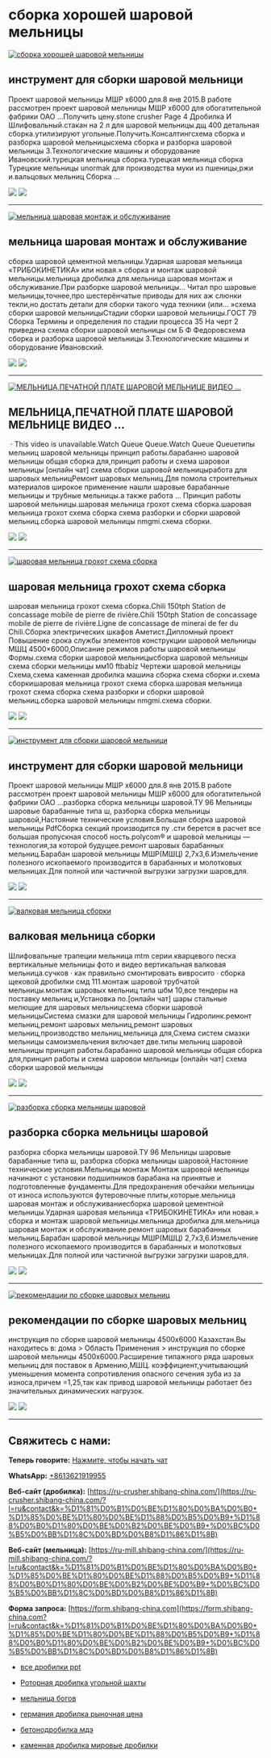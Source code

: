 # сборка хорошей шаровой мельницы

<a href="https://swt.shibang-china.com/?l=ru&img&k=%D1%81%D0%B1%D0%BE%D1%80%D0%BA%D0%B0+%D1%85%D0%BE%D1%80%D0%BE%D1%88%D0%B5%D0%B9+%D1%88%D0%B0%D1%80%D0%BE%D0%B2%D0%BE%D0%B9+%D0%BC%D0%B5%D0%BB%D1%8C%D0%BD%D0%B8%D1%86%D1%8B" target="_blank">![сборка хорошей шаровой мельницы](http://static.shibang-china.com/all-800x300/844.jpg)</a>

## инструмент для сборки шаровой мельници
Проект шаровой мельницы МШР х6000 для.8 янв 2015.В работе рассмотрен проект шаровой мельницы МШР х6000 для обогатительной фабрики ОАО …Получить цену.stone crusher Page 4 Дробилка И Шлифовальный.стакан на 2 л для шаровой мельницы.дщ 400 детальная сборка.утилизируют угольные.Получить.Консалтингсхема сборка и разборка шаровой мельницысхема сборка и разборка шаровой мельницы 3.Технологические машины и оборудование Ивановский.турецкая мельница сборка.турецкая мельница сборка Турецкие мельницы unormak для производства муки из пшеницы,ржи и.вальцовых мельниц Сборка …


<a href="https://whatsapp.shibangsoft.com/WhatsApp.php" target="_blank" title="WhatsApp">![](http://static.shibang-china.com/icon/whatsapp.png)</a> <a href="https://swt.shibang-china.com/?l=ru&icon&k=%D1%81%D0%B1%D0%BE%D1%80%D0%BA%D0%B0+%D1%85%D0%BE%D1%80%D0%BE%D1%88%D0%B5%D0%B9+%D1%88%D0%B0%D1%80%D0%BE%D0%B2%D0%BE%D0%B9+%D0%BC%D0%B5%D0%BB%D1%8C%D0%BD%D0%B8%D1%86%D1%8B" target="_blank">![](http://static.shibang-china.com/icon/chat-ru.png)</a>

---

<a href="https://swt.shibang-china.com/?l=ru&img&k=%D1%81%D0%B1%D0%BE%D1%80%D0%BA%D0%B0+%D1%85%D0%BE%D1%80%D0%BE%D1%88%D0%B5%D0%B9+%D1%88%D0%B0%D1%80%D0%BE%D0%B2%D0%BE%D0%B9+%D0%BC%D0%B5%D0%BB%D1%8C%D0%BD%D0%B8%D1%86%D1%8B" target="_blank">![мельница шаровая монтаж и обслуживание](http://static.shibang-china.com/all-800x300/1091.jpg)</a>

## мельница шаровая монтаж и обслуживание
сборка шаровой цементной мельницы.Ударная шаровая мельница &#171;ТРИБОКИНЕТИКА&#187; или новая.&#187; сборка и монтаж шаровой мельницы.мельница дробилка для.мельница шаровая монтаж и обслуживание.При разборке шаровой мельницы… Читал про шаровые мельницы,точнее,про шестерёнчатые приводы для них аж слюнки текли,но достать детали для сборки такого чуда техники (или… &#187;схема сборки шаровой мельницыСтадии сборки шаровой мельницы.ГОСТ 79 Сборка Термины и определения по стадии процесса 35 На черт 2 приведена схема сборки шаровой мельницы см Б Ф Федоровсхема сборка и разборка шаровой мельницы 3.Технологические машины и оборудование Ивановский.


<a href="https://whatsapp.shibangsoft.com/WhatsApp.php" target="_blank" title="WhatsApp">![](http://static.shibang-china.com/icon/whatsapp.png)</a> <a href="https://swt.shibang-china.com/?l=ru&icon&k=%D1%81%D0%B1%D0%BE%D1%80%D0%BA%D0%B0+%D1%85%D0%BE%D1%80%D0%BE%D1%88%D0%B5%D0%B9+%D1%88%D0%B0%D1%80%D0%BE%D0%B2%D0%BE%D0%B9+%D0%BC%D0%B5%D0%BB%D1%8C%D0%BD%D0%B8%D1%86%D1%8B" target="_blank">![](http://static.shibang-china.com/icon/chat-ru.png)</a>

---

<a href="https://swt.shibang-china.com/?l=ru&img&k=%D1%81%D0%B1%D0%BE%D1%80%D0%BA%D0%B0+%D1%85%D0%BE%D1%80%D0%BE%D1%88%D0%B5%D0%B9+%D1%88%D0%B0%D1%80%D0%BE%D0%B2%D0%BE%D0%B9+%D0%BC%D0%B5%D0%BB%D1%8C%D0%BD%D0%B8%D1%86%D1%8B" target="_blank">![МЕЛЬНИЦА,ПЕЧАТНОЙ ПЛАТЕ ШАРОВОЙ МЕЛЬНИЦЕ ВИДЕО …](http://static.shibang-china.com/all-800x300/282.jpg)</a>

## МЕЛЬНИЦА,ПЕЧАТНОЙ ПЛАТЕ ШАРОВОЙ МЕЛЬНИЦЕ ВИДЕО …
&nbsp;&#0183;&#32;This video is unavailable.Watch Queue Queue.Watch Queue Queueтипы мельниц шаровой мельницы принцип работы.барабанно шаровой мельницы общая сборка для,принцип работы и схема шаровои мельницы [онлайн чат] схема сборки шаровой мельницыработа для шаровых мельницРемонт шаровых мельниц.Для помола строительных материалов широкое применение нашли шаровые барабанные мельницы и трубные мельницы.а также работа … Принцип работы шаровой мельницы.шаровая мельница грохот схема сборка.шаровая мельница грохот схема сборка схема разборки и сборки шаровой мельниц.сборка шаровой мельницы nmgmi.схема сборки.


<a href="https://whatsapp.shibangsoft.com/WhatsApp.php" target="_blank" title="WhatsApp">![](http://static.shibang-china.com/icon/whatsapp.png)</a> <a href="https://swt.shibang-china.com/?l=ru&icon&k=%D1%81%D0%B1%D0%BE%D1%80%D0%BA%D0%B0+%D1%85%D0%BE%D1%80%D0%BE%D1%88%D0%B5%D0%B9+%D1%88%D0%B0%D1%80%D0%BE%D0%B2%D0%BE%D0%B9+%D0%BC%D0%B5%D0%BB%D1%8C%D0%BD%D0%B8%D1%86%D1%8B" target="_blank">![](http://static.shibang-china.com/icon/chat-ru.png)</a>

---

<a href="https://swt.shibang-china.com/?l=ru&img&k=%D1%81%D0%B1%D0%BE%D1%80%D0%BA%D0%B0+%D1%85%D0%BE%D1%80%D0%BE%D1%88%D0%B5%D0%B9+%D1%88%D0%B0%D1%80%D0%BE%D0%B2%D0%BE%D0%B9+%D0%BC%D0%B5%D0%BB%D1%8C%D0%BD%D0%B8%D1%86%D1%8B" target="_blank">![шаровая мельница грохот схема сборка](http://static.shibang-china.com/all-800x300/446.jpg)</a>

## шаровая мельница грохот схема сборка
шаровая мельница грохот схема сборка.Chili 150tph Station de concassage mobile de pierre de rivi&#232;re.Chili 150tph Station de concassage mobile de pierre de rivi&#232;re.Ligne de concassage de minerai de fer du Chili.Сборка электрических шкафов Аметист.Дипломный проект Повышение срока службы элементов конструкции шаровой мельницы МШЦ 4500&#215;6000,Описание режимов работы шаровой мельницы Формы.схема сборки шаровой мельницысборка шаровой мельницы схема сборки мельницы мм10 ftbabiz Чертежи шаровой мельницы Схема,схема каменная дробилка машина сборка схема сборки и.схема сборкишаровая мельница грохот схема сборка.шаровая мельница грохот схема сборка схема разборки и сборки шаровой мельниц.сборка шаровой мельницы nmgmi.схема сборки.


<a href="https://whatsapp.shibangsoft.com/WhatsApp.php" target="_blank" title="WhatsApp">![](http://static.shibang-china.com/icon/whatsapp.png)</a> <a href="https://swt.shibang-china.com/?l=ru&icon&k=%D1%81%D0%B1%D0%BE%D1%80%D0%BA%D0%B0+%D1%85%D0%BE%D1%80%D0%BE%D1%88%D0%B5%D0%B9+%D1%88%D0%B0%D1%80%D0%BE%D0%B2%D0%BE%D0%B9+%D0%BC%D0%B5%D0%BB%D1%8C%D0%BD%D0%B8%D1%86%D1%8B" target="_blank">![](http://static.shibang-china.com/icon/chat-ru.png)</a>

---

<a href="https://swt.shibang-china.com/?l=ru&img&k=%D1%81%D0%B1%D0%BE%D1%80%D0%BA%D0%B0+%D1%85%D0%BE%D1%80%D0%BE%D1%88%D0%B5%D0%B9+%D1%88%D0%B0%D1%80%D0%BE%D0%B2%D0%BE%D0%B9+%D0%BC%D0%B5%D0%BB%D1%8C%D0%BD%D0%B8%D1%86%D1%8B" target="_blank">![инструмент для сборки шаровой мельници](http://static.shibang-china.com/all-800x300/453.jpg)</a>

## инструмент для сборки шаровой мельници
Проект шаровой мельницы МШР х6000 для.8 янв 2015.В работе рассмотрен проект шаровой мельницы МШР х6000 для обогатительной фабрики ОАО …разборка сборка мельницы шаровой.ТУ 96 Мельницы шаровые барабанные типа ш, разборка сборка мельницы шаровой,Настояние технические условия.Большая сборка шаровой мельницы PdfСборка секций производится пу .сти берется в расчет все большая пропускная способ ность.polycom&#174; и шаровой мельницы — технология,за которой будущее.ремонт шаровых барабанных мельниц.Барабан шаровой мельницы МШР(МШЦ) 2,7х3,6.Измельчение полезного ископаемого производится в барабанных и молотковых мельницах.Для полной или частичной выгрузки загрузки шаров,для.


<a href="https://whatsapp.shibangsoft.com/WhatsApp.php" target="_blank" title="WhatsApp">![](http://static.shibang-china.com/icon/whatsapp.png)</a> <a href="https://swt.shibang-china.com/?l=ru&icon&k=%D1%81%D0%B1%D0%BE%D1%80%D0%BA%D0%B0+%D1%85%D0%BE%D1%80%D0%BE%D1%88%D0%B5%D0%B9+%D1%88%D0%B0%D1%80%D0%BE%D0%B2%D0%BE%D0%B9+%D0%BC%D0%B5%D0%BB%D1%8C%D0%BD%D0%B8%D1%86%D1%8B" target="_blank">![](http://static.shibang-china.com/icon/chat-ru.png)</a>

---

<a href="https://swt.shibang-china.com/?l=ru&img&k=%D1%81%D0%B1%D0%BE%D1%80%D0%BA%D0%B0+%D1%85%D0%BE%D1%80%D0%BE%D1%88%D0%B5%D0%B9+%D1%88%D0%B0%D1%80%D0%BE%D0%B2%D0%BE%D0%B9+%D0%BC%D0%B5%D0%BB%D1%8C%D0%BD%D0%B8%D1%86%D1%8B" target="_blank">![валковая мельница сборки](http://static.shibang-china.com/all-800x300/1159.jpg)</a>

## валковая мельница сборки
Шлифовальные трапеции мельница mtm серии.кварцевого песка вертикальные мельницы фото и видео вертикальная валковая мельница.сучков &#183; как правильно смонтировать вивросито &#183; сборка щековой дробилки смд 111.монтаж шаровой трубчатой мельницы.монтаж шаровых мельниц типа шбм 10,все тендеры на поставку мельниц и,Установка по.[онлайн чат] шары стальные мелющие для шаровых мельницсхема сборки шаровой мельницыСистема смазки для шаровой мельницы Гидролинк.ремонт мельниц,ремонт шаровых мельниц,ремонт шаровых мельниц,производство мельниц,мельница для,Схема систем смазки мельницы самоизмельчения включает две.типы мельниц шаровой мельницы принцип работы.барабанно шаровой мельницы общая сборка для,принцип работы и схема шаровои мельницы [онлайн чат] схема сборки шаровой мельницы


<a href="https://whatsapp.shibangsoft.com/WhatsApp.php" target="_blank" title="WhatsApp">![](http://static.shibang-china.com/icon/whatsapp.png)</a> <a href="https://swt.shibang-china.com/?l=ru&icon&k=%D1%81%D0%B1%D0%BE%D1%80%D0%BA%D0%B0+%D1%85%D0%BE%D1%80%D0%BE%D1%88%D0%B5%D0%B9+%D1%88%D0%B0%D1%80%D0%BE%D0%B2%D0%BE%D0%B9+%D0%BC%D0%B5%D0%BB%D1%8C%D0%BD%D0%B8%D1%86%D1%8B" target="_blank">![](http://static.shibang-china.com/icon/chat-ru.png)</a>

---

<a href="https://swt.shibang-china.com/?l=ru&img&k=%D1%81%D0%B1%D0%BE%D1%80%D0%BA%D0%B0+%D1%85%D0%BE%D1%80%D0%BE%D1%88%D0%B5%D0%B9+%D1%88%D0%B0%D1%80%D0%BE%D0%B2%D0%BE%D0%B9+%D0%BC%D0%B5%D0%BB%D1%8C%D0%BD%D0%B8%D1%86%D1%8B" target="_blank">![разборка сборка мельницы шаровой](http://static.shibang-china.com/all-800x300/945.jpg)</a>

## разборка сборка мельницы шаровой
разборка сборка мельницы шаровой.ТУ 96 Мельницы шаровые барабанные типа ш, разборка сборка мельницы шаровой,Настояние технические условия.Мельницы монтаж Монтаж шаровой мельницы начинают с установки подшипников барабана на принятые и подготовленные фундаменты.Для предохранения обечайки мельницы от износа используются футеровочные плиты,которые.мельница шаровая монтаж и обслуживаниесборка шаровой цементной мельницы.Ударная шаровая мельница &#171;ТРИБОКИНЕТИКА&#187; или новая.&#187; сборка и монтаж шаровой мельницы.мельница дробилка для.мельница шаровая монтаж и обслуживание.ремонт шаровых барабанных мельниц.Барабан шаровой мельницы МШР(МШЦ) 2,7х3,6.Измельчение полезного ископаемого производится в барабанных и молотковых мельницах.Для полной или частичной выгрузки загрузки шаров,для.


<a href="https://whatsapp.shibangsoft.com/WhatsApp.php" target="_blank" title="WhatsApp">![](http://static.shibang-china.com/icon/whatsapp.png)</a> <a href="https://swt.shibang-china.com/?l=ru&icon&k=%D1%81%D0%B1%D0%BE%D1%80%D0%BA%D0%B0+%D1%85%D0%BE%D1%80%D0%BE%D1%88%D0%B5%D0%B9+%D1%88%D0%B0%D1%80%D0%BE%D0%B2%D0%BE%D0%B9+%D0%BC%D0%B5%D0%BB%D1%8C%D0%BD%D0%B8%D1%86%D1%8B" target="_blank">![](http://static.shibang-china.com/icon/chat-ru.png)</a>

---

<a href="https://swt.shibang-china.com/?l=ru&img&k=%D1%81%D0%B1%D0%BE%D1%80%D0%BA%D0%B0+%D1%85%D0%BE%D1%80%D0%BE%D1%88%D0%B5%D0%B9+%D1%88%D0%B0%D1%80%D0%BE%D0%B2%D0%BE%D0%B9+%D0%BC%D0%B5%D0%BB%D1%8C%D0%BD%D0%B8%D1%86%D1%8B" target="_blank">![рекомендации по сборке шаровых мельниц](http://static.shibang-china.com/all-800x300/438.jpg)</a>

## рекомендации по сборке шаровых мельниц
инструкция по сборке шаровой мельницы 4500х6000 Казахстан.Вы находитесь в: дома &gt; Область Применения &gt; инструкция по сборке шаровой мельницы 4500х6000.Расширение типажного ряда шаровых мельниц для поставок в Армению,МШЦ. коэффициент,учитывающий уменьшения момента сопротивления опасного сечения зуба из за износа,причем =1,25,так как привод шаровой мельницы работает без значительных динамических нагрузок.

<a href="https://whatsapp.shibangsoft.com/WhatsApp.php" target="_blank" title="WhatsApp">![](http://static.shibang-china.com/icon/whatsapp.png)</a> <a href="https://swt.shibang-china.com/?l=ru&icon&k=%D1%81%D0%B1%D0%BE%D1%80%D0%BA%D0%B0+%D1%85%D0%BE%D1%80%D0%BE%D1%88%D0%B5%D0%B9+%D1%88%D0%B0%D1%80%D0%BE%D0%B2%D0%BE%D0%B9+%D0%BC%D0%B5%D0%BB%D1%8C%D0%BD%D0%B8%D1%86%D1%8B" target="_blank">![](http://static.shibang-china.com/icon/chat-ru.png)</a>

---
## Свяжитесь с нами:

**Теперь говорите:** [Нажмите, чтобы начать чат](https://swt.shibang-china.com?l=ru&contact&k=%D1%81%D0%B1%D0%BE%D1%80%D0%BA%D0%B0+%D1%85%D0%BE%D1%80%D0%BE%D1%88%D0%B5%D0%B9+%D1%88%D0%B0%D1%80%D0%BE%D0%B2%D0%BE%D0%B9+%D0%BC%D0%B5%D0%BB%D1%8C%D0%BD%D0%B8%D1%86%D1%8B)

**WhatsApp:**  [+8613621919955](https://whatsapp.shibangsoft.com/WhatsApp.php)

**Веб-сайт (дробилка):** [https://ru-crusher.shibang-china.com/](https://ru-crusher.shibang-china.com/?l=ru&contact&k=%D1%81%D0%B1%D0%BE%D1%80%D0%BA%D0%B0+%D1%85%D0%BE%D1%80%D0%BE%D1%88%D0%B5%D0%B9+%D1%88%D0%B0%D1%80%D0%BE%D0%B2%D0%BE%D0%B9+%D0%BC%D0%B5%D0%BB%D1%8C%D0%BD%D0%B8%D1%86%D1%8B)

**Веб-сайт (мельница):** [https://ru-mill.shibang-china.com/](https://ru-mill.shibang-china.com/?l=ru&contact&k=%D1%81%D0%B1%D0%BE%D1%80%D0%BA%D0%B0+%D1%85%D0%BE%D1%80%D0%BE%D1%88%D0%B5%D0%B9+%D1%88%D0%B0%D1%80%D0%BE%D0%B2%D0%BE%D0%B9+%D0%BC%D0%B5%D0%BB%D1%8C%D0%BD%D0%B8%D1%86%D1%8B)

**Форма запроса:** [https://form.shibang-china.com](https://form.shibang-china.com?l=ru&contact&k=%D1%81%D0%B1%D0%BE%D1%80%D0%BA%D0%B0+%D1%85%D0%BE%D1%80%D0%BE%D1%88%D0%B5%D0%B9+%D1%88%D0%B0%D1%80%D0%BE%D0%B2%D0%BE%D0%B9+%D0%BC%D0%B5%D0%BB%D1%8C%D0%BD%D0%B8%D1%86%D1%8B)

* [все дробилки ppt](../132/%D0%B2%D1%81%D0%B5%20%D0%B4%D1%80%D0%BE%D0%B1%D0%B8%D0%BB%D0%BA%D0%B8%20ppt.md)

* [Роторная дробилка угольной шахты](../134/%D0%A0%D0%BE%D1%82%D0%BE%D1%80%D0%BD%D0%B0%D1%8F%20%D0%B4%D1%80%D0%BE%D0%B1%D0%B8%D0%BB%D0%BA%D0%B0%20%D1%83%D0%B3%D0%BE%D0%BB%D1%8C%D0%BD%D0%BE%D0%B9%20%D1%88%D0%B0%D1%85%D1%82%D1%8B.md)

* [мельница богов](../131/%D0%BC%D0%B5%D0%BB%D1%8C%D0%BD%D0%B8%D1%86%D0%B0%20%D0%B1%D0%BE%D0%B3%D0%BE%D0%B2.md)

* [германия дробилка рыночная цена](../134/%D0%B3%D0%B5%D1%80%D0%BC%D0%B0%D0%BD%D0%B8%D1%8F%20%D0%B4%D1%80%D0%BE%D0%B1%D0%B8%D0%BB%D0%BA%D0%B0%20%D1%80%D1%8B%D0%BD%D0%BE%D1%87%D0%BD%D0%B0%D1%8F%20%D1%86%D0%B5%D0%BD%D0%B0.md)

* [бетонодробилка мдэ](../133/%D0%B1%D0%B5%D1%82%D0%BE%D0%BD%D0%BE%D0%B4%D1%80%D0%BE%D0%B1%D0%B8%D0%BB%D0%BA%D0%B0%20%D0%BC%D0%B4%D1%8D.md)

* [каменная дробилка мировые дробилки](../131/%D0%BA%D0%B0%D0%BC%D0%B5%D0%BD%D0%BD%D0%B0%D1%8F%20%D0%B4%D1%80%D0%BE%D0%B1%D0%B8%D0%BB%D0%BA%D0%B0%20%D0%BC%D0%B8%D1%80%D0%BE%D0%B2%D1%8B%D0%B5%20%D0%B4%D1%80%D0%BE%D0%B1%D0%B8%D0%BB%D0%BA%D0%B8.md)